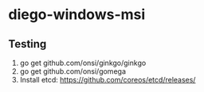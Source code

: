 # diego-windows-msi

## Testing

1. go get github.com/onsi/ginkgo/ginkgo
1. go get github.com/onsi/gomega
1. Install etcd: https://github.com/coreos/etcd/releases/
